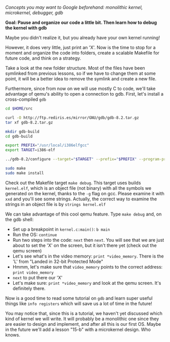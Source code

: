 *Concepts you may want to Google beforehand: monolithic kernel, microkernel, debugger, gdb*

**Goal: Pause and organize our code a little bit. Then learn how to debug the kernel with gdb**

Maybe you didn't realize it, but you already have your own kernel
running!

However, it does very little, just print an 'X'. Now is the time to stop for
a moment and organize the code into folders, create a scalable Makefile for future code,
and think on a strategy.

Take a look at the new folder structure. Most of the files have been symlinked
from previous lessons, so if we have to change them at some point, it will be
a better idea to remove the symlink and create a new file.

Furthermore, since from now on we will use mostly C to code, we'll take advantage of qemu's
ability to open a connection to gdb. First, let's install a cross-compiled `gdb`

```sh
cd $HOME/src

curl -O http://ftp.rediris.es/mirror/GNU/gdb/gdb-8.2.tar.gz
tar xf gdb-8.2.tar.gz

mkdir gdb-build
cd gdb-build

export PREFIX="/usr/local/i386elfgcc"
export TARGET=i386-elf

../gdb-8.2/configure --target="$TARGET" --prefix="$PREFIX" --program-prefix=i386-elf-

sudo make
sudo make install
```

Check out the Makefile target `make debug`. This target uses builds `kernel.elf`, which
is an object file (not binary) with all the symbols we generated on the kernel, thanks to
the `-g` flag on gcc. Please examine it with `xxd` and you'll see some strings. Actually,
the correct way to examine the strings in an object file is by `strings kernel.elf`

We can take advantage of this cool qemu feature. Type `make debug` and, on the gdb shell:

- Set up a breakpoint in `kernel.c:main()`: `b main`
- Run the OS: `continue`
- Run two steps into the code: `next` then `next`. You will see that we are just about to set
  the 'X' on the screen, but it isn't there yet (check out the qemu screen)
- Let's see what's in the video memory: `print *video_memory`. There is the 'L' from "Landed in
  32-bit Protected Mode"
- Hmmm, let's make sure that `video_memory` points to the correct address: `print video_memory`
- `next` to put there our 'X'
- Let's make sure: `print *video_memory` and look at the qemu screen. It's definitely there.

Now is a good time to read some tutorial on `gdb` and learn super useful things like `info registers`
which will save us a lot of time in the future!


You may notice that, since this is a tutorial, we haven't yet discussed which kind
of kernel we will write. It will probably be a monolithic one since they are easier
to design and implement, and after all this is our first OS. Maybe in the future
we'll add a lesson "15-b" with a microkernel design. Who knows.
